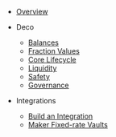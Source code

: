 - [Overview](overview.md "Overview")

- Deco

  - [Balances](balances.md "Balances")
  - [Fraction Values](fraction-values.md "Fraction Values")
  - [Core Lifecycle](lifecycle.md "Core Lifecycle")
  - [Liquidity](liquidity.md "Liquidity Features")
  - [Safety](safety.md "Safety Features")
  - [Governance](governance.md "Governance")

- Integrations
  - [Build an Integration](build-integration.md "Build an Integration with a Yield Token")
  - [Maker Fixed-rate Vaults](integrations/maker-vaults.md "Maker Fixed-rate Vaults")
